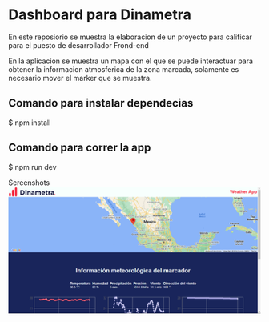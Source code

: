 # Dashboard para Dinametra

En este reposiorio se muestra la elaboracion de un proyecto para calificar para el puesto de desarrollador Frond-end

En la aplicacion se muestra un mapa con el que se puede interactuar para obtener la informacion atmosferica de la zona marcada, solamente es necesario mover el marker que se muestra.

## Comando para instalar dependecias 
$ npm install

## Comando para correr la app
$ npm run dev

Screenshots
![Figure 0.1](public/image.png)

